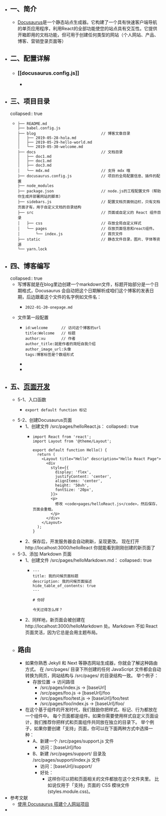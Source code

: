 - ## 一、简介
	- [Docusaurus](https://www.docusaurus.cn/docs/installation)是一个静态站点生成器。它构建了一个具有快速客户端导航的单页应用程序，利用React的全部功能使您的站点具有交互性。它提供开箱即用的文档功能，但可用于创建任何类型的网站（个人网站、产品、博客、营销登录页面等）
- ## 二、配置详解
	- ### [[docusaurus.config.js]]
		-
- ## 三、项目目录
  collapsed:: true
	- ```
	  ├── README.md
	  ├── babel.config.js
	  ├── blog                             // 博客文章目录
	  │   ├── 2019-05-28-hola.md
	  │   ├── 2019-05-29-hello-world.md
	  │   └── 2019-05-30-welcome.md
	  ├── docs                             // 文档目录
	  │   ├── doc1.md
	  │   ├── doc1.md
	  │   ├── doc3.md
	  │   └── mdx.md                       // 支持 mdx 哦
	  ├── docusaurus.config.js             // 项目的全局配置信息、插件的配置
	  ├── node_modules
	  ├── package.json                     // node.js的工程配置文件（帮助你生成并部署网站的脚本）
	  ├── sidebars.js                      // 配置文档页面侧边栏，只有文档页面才有，用于自定义文档的目录结构
	  ├── src                              // 页面或自定义的 React 组件目录
	  │   ├── css                          // 存放全局自定义样式
	  │   └── pages                        // 存放页面信息和react组件。  
	  │       └── index.js                 // 首页文件
	  ├── static                           // 静态文件目录，图片、字体等资源
	  └── yarn.lock
	  
	  ```
- ## 四、博客编写
  collapsed:: true
	- 写博客就是在blog里边创建一个markdown文件，标题开始部分是一个日期格式，Docusaurus 会自动把这个日期解析成咱们这个博客的发表日期，后边跟着这个文件的名字例如文件名：
		- ```
		  2022-01-20-onepage.md
		  ```
	- 文件第一段配置
		- ```
		  id:welcome      // 访问这个博客的url
		  title:Welcome   // 标题
		  author:xu       // 作者
		  author_title:就是作者的简短自我介绍
		  author_image_url:头像
		  tags:博客标签是个数组形式
		  ```
		-
		-
- ## 五、[页面开发](https://docusaurus.io/zh-CN/docs/creating-pages)
	- 5-1、入口函数
		- ```
		  export default function 标记
		  ```
	- 5-2、创建Docusaurus页面
		- 1、创建文件 /src/pages/helloReact.js：
		  collapsed:: true
			- ```
			  import React from 'react';
			  import Layout from '@theme/Layout';
			  
			  export default function Hello() {
			    return (
			      <Layout title="Hello" description="Hello React Page">
			        <div
			          style={{
			            display: 'flex',
			            justifyContent: 'center',
			            alignItems: 'center',
			            height: '50vh',
			            fontSize: '20px',
			          }}>
			          <p>
			            修改 <code>pages/helloReact.js</code>，然后保存，页面会重载。
			          </p>
			        </div>
			      </Layout>
			    );
			  }
			  ```
		- 2、保存后，开发服务器会自动刷新，呈现更改。 现在打开 http://localhost:3000/helloReact  你就能看到刚刚创建的新页面了
	- 5-3、添加 Markdown 页面
		- 1、创建文件 /src/pages/helloMarkdown.md：
		  collapsed:: true
			- ```
			  ---
			  title: 我的问候页面标题
			  description: 我的问候页面描述
			  hide_table_of_contents: true
			  ---
			  
			  # 你好
			  
			  今天过得怎么样？
			  ```
		- 2、同样地，新页面会被创建在 http://localhost:3000/helloMarkdown 处。Markdown 不如 React 页面灵活，因为它总是会用主题布局。
	- ## 路由
		- 如果你熟悉 Jekyll 和 Next 等静态网站生成器，你就会了解这种路由方式。 在 /src/pages/ 目录下所创建的任何 JavaScript 文件都会自动转换为网页，网站结构与 /src/pages/ 的目录结构一致。 举个例子：
			- 存放位置  -> 访问路径
				- /src/pages/index.js → [baseUrl]
				- /src/pages/foo.js → [baseUrl]/foo
				- /src/pages/foo/test.js → [baseUrl]/foo/test
				- /src/pages/foo/index.js → [baseUrl]/foo/
		- 在这个基于组件的开发时代，我们鼓励你把样式、标记、行为都放在一个组件中。 每个页面都是组件。如果你需要使用样式自定义页面设计，我们推荐你把样式和页面组件共同放在独立的目录下。 举个例子，如果你要创建「支持」页面，你可以在下面两种方式中选择一种：
			- A、新建一个 /src/pages/support.js 文件
				- 访问：[baseUrl]/foo
			- B、新建 /src/pages/support/ 目录及 /src/pages/support/index.js 文件
				- 访问：[baseUrl]/support/
				- 好处：
					- 这样你可以把和页面相关的文件都放在这个文件夹里。 比如说仅用于「支持」页面的 CSS 模块文件 (styles.module.css)。
- 参考文献
	- [使用 Docusaurus 搭建个人网站项目](https://blog.csdn.net/weixin_47872288/article/details/124887877)
-